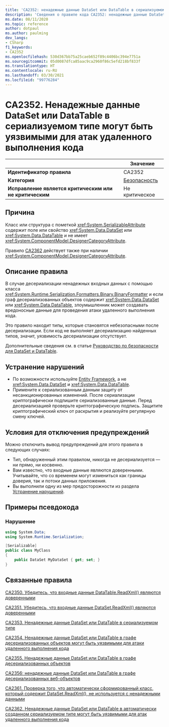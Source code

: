 ```yaml
---
title: 'CA2352: ненадежные данные DataSet или DataTable в сериализуемом типе могут быть уязвимыми для атак удаленного выполнения кода (анализ кода)'
description: 'Сведения о правиле кода CA2352: ненадежные данные DataSet или DataTable в сериализуемом типе могут быть уязвимыми для атак удаленного выполнения кода'
ms.date: 08/11/2020
ms.topic: reference
author: dotpaul
ms.author: paulming
dev_langs:
- CSharp
f1_keywords:
- CA2352
ms.openlocfilehash: 530d367bb75a25caeb652f89c4406bc394e7751a
ms.sourcegitcommit: 05d0087dfca85aac9ca2960f86c5efd218bf833f
ms.translationtype: HT
ms.contentlocale: ru-RU
ms.lasthandoff: 03/30/2021
ms.locfileid: "99776284"
---
```

# <a name="ca2352-unsafe-dataset-or-datatable-in-serializable-type-can-be-vulnerable-to-remote-code-execution-attacks"></a>CA2352. Ненадежные данные DataSet или DataTable в сериализуемом типе могут быть уязвимыми для атак удаленного выполнения кода

| | Значение |
|-|-|
| **Идентификатор правила** |CA2352|
| **Категория** |[Безопасность](security-warnings.md)|
| **Исправление является критическим или не критическим** |Не критическое|

## <a name="cause"></a>Причина

Класс или структура с пометкой <xref:System.SerializableAttribute> содержит поле или свойство <xref:System.Data.DataSet> или <xref:System.Data.DataTable> и не имеет <xref:System.ComponentModel.DesignerCategoryAttribute>.

Правило [CA2362](ca2362.md) действует также при наличии <xref:System.ComponentModel.DesignerCategoryAttribute>.

## <a name="rule-description"></a>Описание правила

В случае десериализации ненадежных входных данных с помощью класса <xref:System.Runtime.Serialization.Formatters.Binary.BinaryFormatter> и если граф десериализованных объектов содержит <xref:System.Data.DataSet> или <xref:System.Data.DataTable>, злоумышленник может создавать вредоносные данные для проведения атаки удаленного выполнения кода.

Это правило находит типы, которые становятся небезопасными после десериализации. Если код не выполняет десериализацию найденных типов, значит, уязвимость десериализации отсутствует.

Дополнительные сведения см. в статье [Руководство по безопасности для DataSet и DataTable](../../../framework/data/adonet/dataset-datatable-dataview/security-guidance.md).

## <a name="how-to-fix-violations"></a>Устранение нарушений

- По возможности используйте [Entity Framework](/ef/), а не <xref:System.Data.DataSet> и <xref:System.Data.DataTable>.
- Примените к сериализованным данным защиту от несанкционированных изменений. После сериализации криптографически подпишите сериализованные данные. Перед десериализацией проверьте криптографическую подпись. Защитите криптографический ключ от раскрытия и реализуйте регулярную смену ключей.

## <a name="when-to-suppress-warnings"></a>Условия для отключения предупреждений

Можно отключить вывод предупреждений для этого правила в следующих случаях:

- Тип, обнаруженный этим правилом, никогда не десериализуется — ни прямо, ни косвенно.
- Вам известно, что входные данные являются доверенными. Учитывайте, что со временем могут измениться как границы доверия, так и потоки данных приложения.
- Вы выполнили одну из мер предосторожности из раздела [Устранение нарушений](#how-to-fix-violations).

## <a name="pseudo-code-examples"></a>Примеры псевдокода

### <a name="violation"></a>Нарушение

```csharp
using System.Data;
using System.Runtime.Serialization;

[Serializable]
public class MyClass
{
    public DataSet MyDataSet { get; set; }
}
```

## <a name="related-rules"></a>Связанные правила

[CA2350. Убедитесь, что входные данные DataTable.ReadXml() являются доверенными](ca2350.md)

[CA2351. Убедитесь, что входные данные DataSet.ReadXml() являются доверенными](ca2351.md)

[CA2353. Ненадежные данные DataSet или DataTable в сериализуемом типе](ca2353.md)

[CA2354. Ненадежные данные DataSet или DataTable в графе десериализованных объектов могут быть уязвимыми для атаки удаленного выполнения кода](ca2354.md)

[CA2355. Ненадежные данные DataSet или DataTable в графе десериализованных объектов](ca2355.md)

[CA2356: ненадежные данные DataSet или DataTable в графе десериализованных веб-объектов](ca2356.md)

[CA2361. Проверка того, что автоматически сформированный класс, который содержит DataSet.ReadXml(), не используется с ненадежными данными](ca2361.md)

[CA2362. Ненадежные данные DataSet или DataTable в автоматически созданном сериализуемом типе могут быть уязвимыми для атак удаленного выполнения кода](ca2362.md)
